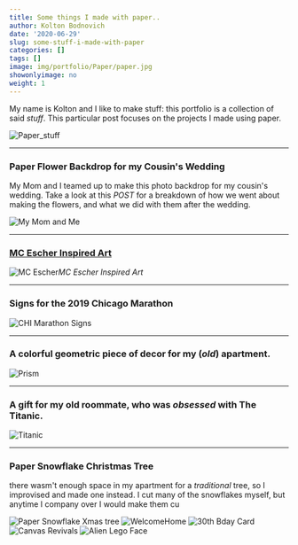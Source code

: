 ```yaml
---
title: Some things I made with paper..
author: Kolton Bodnovich
date: '2020-06-29'
slug: some-stuff-i-made-with-paper
categories: []
tags: []
image: img/portfolio/Paper/paper.jpg
showonlyimage: no
weight: 1
---
```




<!--more-->

My name is Kolton and I like to make stuff: this portfolio is a collection of said *stuff*. This particular post focuses on the projects I made using paper. 

![Paper_stuff](/portfolio/2020-06-29-some-stuff-i-made-with-paper_files/paper.jpg)


******

### Paper Flower Backdrop for my Cousin's Wedding

My Mom and I teamed up to make this photo backdrop for my cousin's wedding. Take a look at this *POST* for a breakdown of how we went about making the flowers, and what we did with them after the wedding.  

![My Mom and Me ](/portfolio/Paper_files/me.jpg)

******

### [MC Escher Inspired Art][Escher]

![MC Escher](/portfolio/Paper_files/escher.jpg)*MC Escher Inspired Art*

******

### Signs for the 2019 Chicago Marathon 

![CHI Marathon Signs](/portfolio/Paper_files/chicago.jpg)

******

### A colorful geometric piece of decor for my (*old*) apartment. 

![Prism](/portfolio/Paper_files/prism.jpg)

******

### A gift for my old roommate, who was *obsessed* with The Titanic. 

![Titanic](/portfolio/Paper_files/titanic.jpg)

******

### Paper Snowflake Christmas Tree

there wasm't enough space in my apartment for a *traditional* tree, so I improvised and made one instead. I cut many of the snowflakes myself, but anytime I company over I would make them cu
 
![Paper Snowflake Xmas tree](/portfolio/Paper_files/snowflakes.gif)
![WelcomeHome](/portfolio/Paper_files/welcome.jpg)
![30th Bday Card](/portfolio/Paper_files/thirty.jpg)
![Canvas Revivals](/portfolio/Paper_files/canvas.jpg)
![Alien Lego Face](/portfolio/Paper_files/alienrobot.png)

[Escher]: https://koltonbodnovichportfolio.netlify.app/portfolio/mc-escher/

